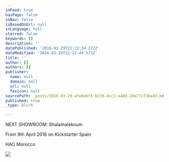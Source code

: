 ```yaml
---
inFeed: true
hasPage: false
inNav: false
isBasedOnUrl: null
inLanguage: null
starred: false
keywords: []
description: ''
datePublished: '2016-03-29T22:22:34.272Z'
dateModified: '2016-03-29T22:21:44.573Z'
title: ''
author: []
authors: []
publisher:
  name: null
  domain: null
  url: null
  favicon: null
sourcePath: _posts/2016-03-29-afe8abf5-b236-4cc2-a40d-20e77cf3ba43.md
published: true
_type: Blurb

---
```

NEXT SHOWROOM: Shalamalekoum

From 9th April 2016 on Kickstarter Spain

HAO Morocco

  
![](https://the-grid-user-content.s3-us-west-2.amazonaws.com/5f5d8bc0-3552-453a-8abd-41bf3587211c.jpg)